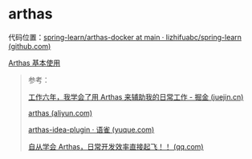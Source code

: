 # arthas

代码位置：[spring-learn/arthas-docker at main · lizhifuabc/spring-learn (github.com)](https://github.com/lizhifuabc/spring-learn/tree/main/arthas-docker)

[Arthas 基本使用](./Arthas基本使用.md)







> 参考：
>
> [工作六年，我学会了用 Arthas 来辅助我的日常工作 - 掘金 (juejin.cn)](https://juejin.cn/post/7291931708920512527)
>
> [arthas (aliyun.com)](https://arthas.aliyun.com/)
>
> [arthas-idea-plugin · 语雀 (yuque.com)](https://www.yuque.com/arthas-idea-plugin)
>
> [自从学会 Arthas，日常开发效率直接起飞！！ (qq.com)](https://mp.weixin.qq.com/s?__biz=Mzg2OTA0Njk0OA==&mid=2247539437&idx=1&sn=5edc319f681e1bd09c9f12c8a67c9cb4&scene=21#wechat_redirect)

